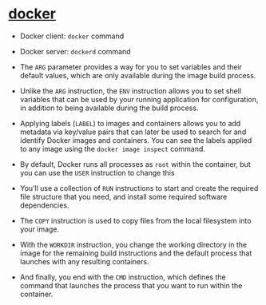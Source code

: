 # [docker](https://docs.docker.com)

- Docker client: `docker` command

- Docker server: `dockerd` command

- The `ARG` parameter provides a way for you to set variables and their default values, which are only available during the image build process.

- Unlike the `ARG` instruction, the `ENV` instruction allows you to set shell variables that can be used by your running application for configuration, in addition to being available during the build process.

- Applying labels (`LABEL`) to images and containers allows you to add metadata via key/value pairs that can later be used to search for and identify Docker images and containers. You can see the labels applied to any image using the `docker image inspect` command.

- By default, Docker runs all processes as `root` within the container, but you can use the `USER` instruction to change this

- You’ll use a collection of `RUN` instructions to start and create the required file structure that you need, and install some required software dependencies.

- The `COPY` instruction is used to copy files from the local filesystem into your image.

- With the `WORKDIR` instruction, you change the working directory in the image for the remaining build instructions and the default process that launches with any resulting containers.

- And finally, you end with the `CMD` instruction, which defines the command that launches the process that you want to run within the container.